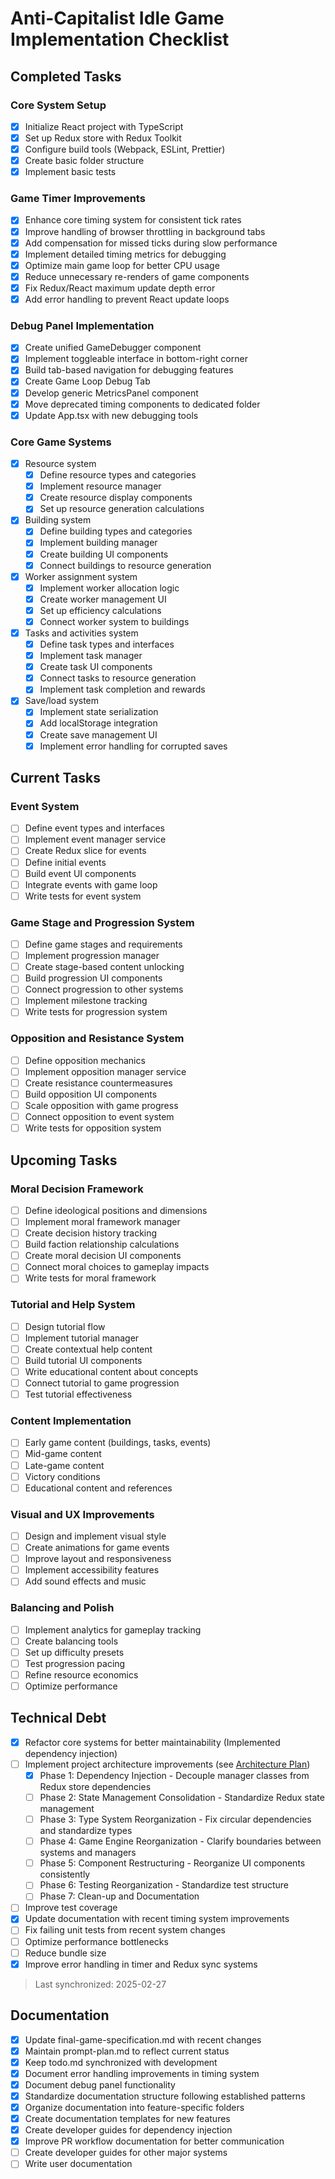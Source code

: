 # Anti-Capitalist Idle Game Implementation Checklist

## Completed Tasks

### Core System Setup
- [x] Initialize React project with TypeScript
- [x] Set up Redux store with Redux Toolkit
- [x] Configure build tools (Webpack, ESLint, Prettier)
- [x] Create basic folder structure
- [x] Implement basic tests

### Game Timer Improvements
- [x] Enhance core timing system for consistent tick rates
- [x] Improve handling of browser throttling in background tabs
- [x] Add compensation for missed ticks during slow performance
- [x] Implement detailed timing metrics for debugging
- [x] Optimize main game loop for better CPU usage
- [x] Reduce unnecessary re-renders of game components
- [x] Fix Redux/React maximum update depth error
- [x] Add error handling to prevent React update loops

### Debug Panel Implementation
- [x] Create unified GameDebugger component
- [x] Implement toggleable interface in bottom-right corner
- [x] Build tab-based navigation for debugging features
- [x] Create Game Loop Debug Tab
- [x] Develop generic MetricsPanel component
- [x] Move deprecated timing components to dedicated folder
- [x] Update App.tsx with new debugging tools

### Core Game Systems
- [x] Resource system
  - [x] Define resource types and categories
  - [x] Implement resource manager
  - [x] Create resource display components
  - [x] Set up resource generation calculations
  
- [x] Building system
  - [x] Define building types and categories
  - [x] Implement building manager
  - [x] Create building UI components
  - [x] Connect buildings to resource generation
  
- [x] Worker assignment system
  - [x] Implement worker allocation logic
  - [x] Create worker management UI
  - [x] Set up efficiency calculations
  - [x] Connect worker system to buildings

- [x] Tasks and activities system
  - [x] Define task types and interfaces
  - [x] Implement task manager
  - [x] Create task UI components
  - [x] Connect tasks to resource generation
  - [x] Implement task completion and rewards

- [x] Save/load system
  - [x] Implement state serialization
  - [x] Add localStorage integration
  - [x] Create save management UI
  - [x] Implement error handling for corrupted saves

## Current Tasks

### Event System
- [ ] Define event types and interfaces
- [ ] Implement event manager service
- [ ] Create Redux slice for events
- [ ] Define initial events
- [ ] Build event UI components
- [ ] Integrate events with game loop
- [ ] Write tests for event system

### Game Stage and Progression System
- [ ] Define game stages and requirements
- [ ] Implement progression manager
- [ ] Create stage-based content unlocking
- [ ] Build progression UI components
- [ ] Connect progression to other systems
- [ ] Implement milestone tracking
- [ ] Write tests for progression system

### Opposition and Resistance System
- [ ] Define opposition mechanics
- [ ] Implement opposition manager service
- [ ] Create resistance countermeasures
- [ ] Build opposition UI components
- [ ] Scale opposition with game progress
- [ ] Connect opposition to event system
- [ ] Write tests for opposition system

## Upcoming Tasks

### Moral Decision Framework
- [ ] Define ideological positions and dimensions
- [ ] Implement moral framework manager
- [ ] Create decision history tracking
- [ ] Build faction relationship calculations
- [ ] Create moral decision UI components
- [ ] Connect moral choices to gameplay impacts
- [ ] Write tests for moral framework

### Tutorial and Help System
- [ ] Design tutorial flow
- [ ] Implement tutorial manager
- [ ] Create contextual help content
- [ ] Build tutorial UI components
- [ ] Write educational content about concepts
- [ ] Connect tutorial to game progression
- [ ] Test tutorial effectiveness

### Content Implementation
- [ ] Early game content (buildings, tasks, events)
- [ ] Mid-game content
- [ ] Late-game content
- [ ] Victory conditions
- [ ] Educational content and references

### Visual and UX Improvements
- [ ] Design and implement visual style
- [ ] Create animations for game events
- [ ] Improve layout and responsiveness
- [ ] Implement accessibility features
- [ ] Add sound effects and music

### Balancing and Polish
- [ ] Implement analytics for gameplay tracking
- [ ] Create balancing tools
- [ ] Set up difficulty presets
- [ ] Test progression pacing
- [ ] Refine resource economics
- [ ] Optimize performance

## Technical Debt
- [x] Refactor core systems for better maintainability (Implemented dependency injection)
- [ ] Implement project architecture improvements (see [Architecture Plan](/docs/features/architecture/implementation-plan.md))
  - [x] Phase 1: Dependency Injection - Decouple manager classes from Redux store dependencies
  - [ ] Phase 2: State Management Consolidation - Standardize Redux state management
  - [ ] Phase 3: Type System Reorganization - Fix circular dependencies and standardize types
  - [ ] Phase 4: Game Engine Reorganization - Clarify boundaries between systems and managers
  - [ ] Phase 5: Component Restructuring - Reorganize UI components consistently
  - [ ] Phase 6: Testing Reorganization - Standardize test structure
  - [ ] Phase 7: Clean-up and Documentation
- [ ] Improve test coverage
- [x] Update documentation with recent timing system improvements
- [ ] Fix failing unit tests from recent system changes
- [ ] Optimize performance bottlenecks
- [ ] Reduce bundle size
- [x] Improve error handling in timer and Redux sync systems

> Last synchronized: 2025-02-27

## Documentation
- [x] Update final-game-specification.md with recent changes
- [x] Maintain prompt-plan.md to reflect current status
- [x] Keep todo.md synchronized with development
- [x] Document error handling improvements in timing system
- [x] Document debug panel functionality
- [x] Standardize documentation structure following established patterns
- [x] Organize documentation into feature-specific folders
- [x] Create documentation templates for new features
- [x] Create developer guides for dependency injection
- [x] Improve PR workflow documentation for better communication
- [ ] Create developer guides for other major systems
- [ ] Write user documentation